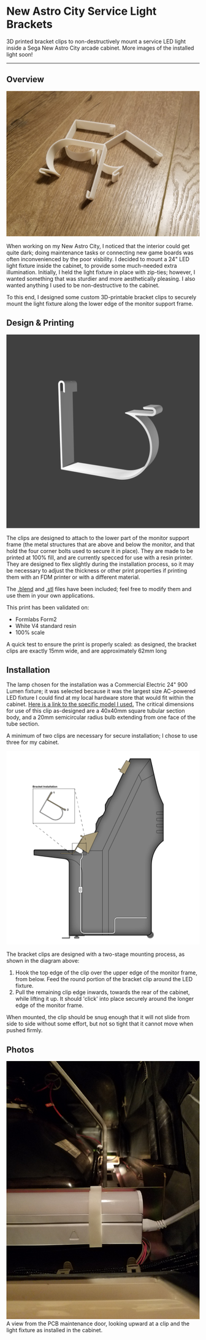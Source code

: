 # New Astro City Service Light Brackets
 
3D printed bracket clips to non-destructively mount a service LED light inside a Sega New Astro City arcade cabinet. More images of the installed light soon!

-----

## Overview

![The clips, as printed](./clips_printed.jpg)

When working on my New Astro City, I noticed that the interior could get quite dark; doing maintenance tasks or connecting new game boards was often inconvenienced by the poor visbility. I decided to mount a 24" LED light fixture inside the cabinet, to provide some much-needed extra illumination. Initially, I held the light fixture in place with zip-ties; however, I wanted something that was sturdier and more aesthetically pleasing. I also wanted anything I used to be non-destructive to the cabinet.

To this end, I designed some custom 3D-printable bracket clips to securely mount the light fixture along the lower edge of the monitor support frame.

## Design & Printing

![A 3D render of the clip](./TubeLightClip_3DRender_01.png)

The clips are designed to attach to the lower part of the monitor support frame (the metal structures that are above and below the monitor, and that hold the four corner bolts used to secure it in place). They are made to be printed at 100% fill, and are currently specced for use with a resin printer. They are designed to flex slightly during the installation process, so it may be necessary to adjust the thickness or other print properties if printing them with an FDM printer or with a different material.

The [.blend](./Astro_City_TubeLight_Clip.blend) and [.stl](./Astro_City_TubeLight_Clip_15mmThickness.stl) files have been included; feel free to modify them and use them in your own applications.

This print has been validated on:

- Formlabs Form2
- White V4 standard resin
- 100% scale

A quick test to ensure the print is properly scaled: as designed, the bracket clips are exactly 15mm wide, and are approximately 62mm long

## Installation

The lamp chosen for the installation was a Commercial Electric 24" 900 Lumen fixture; it was selected because it was the largest size AC-powered LED fixture I could find at my local hardware store that would fit within the cabinet. [Here is a link to the specific model I used.](https://www.homedepot.com/p/Commercial-Electric-2-ft-10-Watt-Plug-in-Direct-Wire-Integrated-LED-White-Linkable-Strip-Light-Fixture-900-Lumens-4000K-Bright-White-54263191/313258653?) The critical dimensions for use of this clip as-designed are a 40x40mm square tubular section body, and a 20mm semicircular radius bulb extending from one face of the tube section.

A minimum of two clips are necessary for secure installation; I chose to use three for my cabinet.

![Installation diagram](./InstallationDiagram.png)

The bracket clips are designed with a two-stage mounting process, as shown in the diagram above:

1. Hook the top edge of the clip over the upper edge of the monitor frame, from below. Feed the round portion of the bracket clip around the LED fixture.
2. Pull the remaining clip edge inwards, towards the rear of the cabinet, while lifting it up. It should 'click' into place securely around the longer edge of the monitor frame.

When mounted, the clip should be snug enough that it will not slide from side to side without some effort, but not so tight that it cannot move when pushed firmly.

## Photos

![A view from the PCB maintenance door, looking upward at the clips and light fixture installed in the cabinet.](./clip_mounted.jpg)
A view from the PCB maintenance door, looking upward at a clip and the light fixture as installed in the cabinet.
